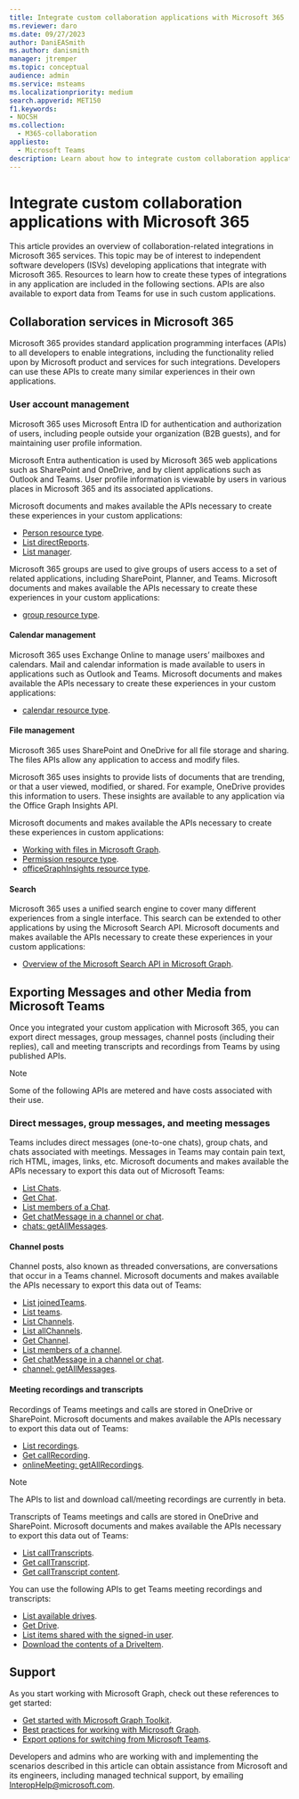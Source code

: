 ```yaml
---
title: Integrate custom collaboration applications with Microsoft 365
ms.reviewer: daro
ms.date: 09/27/2023
author: DaniEASmith
ms.author: danismith
manager: jtremper
ms.topic: conceptual
audience: admin
ms.service: msteams
ms.localizationpriority: medium
search.appverid: MET150
f1.keywords:
- NOCSH
ms.collection: 
  - M365-collaboration
appliesto: 
  - Microsoft Teams
description: Learn about how to integrate custom collaboration applications with Microsoft 365.
---
```


# Integrate custom collaboration applications with Microsoft 365

This article provides an overview of collaboration-related integrations in Microsoft 365 services. This topic may be of interest to independent software developers (ISVs) developing applications that integrate with Microsoft 365. Resources to learn how to create these types of integrations in any application are included in the following sections. APIs are also available to export data from Teams for use in such custom applications.

## Collaboration services in Microsoft 365

Microsoft 365 provides standard application programming interfaces (APIs) to all developers to enable integrations, including the functionality relied upon by Microsoft product and services for such integrations. Developers can use these APIs to create many similar experiences in their own applications.

### User account management

Microsoft 365 uses Microsoft Entra ID for authentication and authorization of users, including people outside your organization (B2B guests), and for maintaining user profile information.

Microsoft Entra authentication is used by Microsoft 365 web applications such as SharePoint and OneDrive, and by client applications such as Outlook and Teams. User profile information is viewable by users in various places in Microsoft 365 and its associated applications.

Microsoft documents and makes available the APIs necessary to create these experiences in your custom applications:

- [Person resource type](/graph/api/resources/person).
- [List directReports](/graph/api/user-list-directreports).
- [List manager](/graph/api/user-list-manager).

Microsoft 365 groups are used to give groups of users access to a set of related applications, including SharePoint, Planner, and Teams. Microsoft documents and makes available the APIs necessary to create these experiences in your custom applications:

- [group resource type](/graph/api/resources/group).

#### Calendar management

Microsoft 365 uses Exchange Online to manage users’ mailboxes and calendars. Mail and calendar information is made available to users in applications such as Outlook and Teams. Microsoft documents and makes available the APIs necessary to create these experiences in your custom applications:

- [calendar resource type](/graph/api/resources/calendar).

#### File management

Microsoft 365 uses SharePoint and OneDrive for all file storage and sharing. The files APIs allow any application to access and modify files.

Microsoft 365 uses insights to provide lists of documents that are trending, or that a user viewed, modified, or shared. For example, OneDrive provides this information to users. These insights are available to any application via the Office Graph Insights API.

Microsoft documents and makes available the APIs necessary to create these experiences in custom applications:

- [Working with files in Microsoft Graph](/graph/api/resources/onedrive).
- [Permission resource type](/graph/api/resources/permission).
- [officeGraphInsights resource type](/graph/api/resources/officegraphinsights).

#### Search

Microsoft 365 uses a unified search engine to cover many different experiences from a single interface. This search can be extended to other applications by using the Microsoft Search API. Microsoft documents and makes available the APIs necessary to create these experiences in your custom applications:

- [Overview of the Microsoft Search API in Microsoft Graph](/graph/search-concept-overview).

## Exporting Messages and other Media from Microsoft Teams

Once you integrated your custom application with Microsoft 365, you can export direct messages, group messages, channel posts (including their replies), call and meeting transcripts and recordings from Teams by using published APIs.

> [!NOTE]
> Some of the following APIs are metered and have costs associated with their use.

### Direct messages, group messages, and meeting messages

Teams includes direct messages (one-to-one chats), group chats, and chats associated with meetings. Messages in Teams may contain pain text, rich HTML, images, links, etc. Microsoft documents and makes available the APIs necessary to export this data out of Microsoft Teams:

- [List Chats](/graph/api/chat-list).
- [Get Chat](/graph/api/chat-get).
- [List members of a Chat](/graph/api/chat-list-members).
- [Get chatMessage in a channel or chat](/graph/api/chatmessage-get).
- [chats: getAllMessages](/graph/api/chats-getallmessages).

#### Channel posts

Channel posts, also known as threaded conversations, are conversations that occur in a Teams channel. Microsoft documents and makes available the APIs necessary to export this data out of Teams:

- [List joinedTeams](/graph/api/user-list-joinedteams).
- [List teams](/graph/api/teams-list).
- [List Channels](/graph/api/channel-list).
- [List allChannels](/graph/api/team-list-allchannels).
- [Get Channel](/graph/api/channel-get).
- [List members of a channel](/graph/api/channel-list-members).
- [Get chatMessage in a channel or chat](/graph/api/chatmessage-get).
- [channel: getAllMessages](/graph/api/channel-getallmessages).

#### Meeting recordings and transcripts

Recordings of Teams meetings and calls are stored in OneDrive or SharePoint. Microsoft documents and makes available the APIs necessary to export this data out of Teams:

- [List recordings](/graph/api/onlinemeeting-list-recordings).
- [Get callRecording](/graph/api/callrecording-get).
- [onlineMeeting: getAllRecordings](/graph/api/onlinemeeting-getallrecordings).

> [!NOTE]
> The APIs to list and download call/meeting recordings are currently in beta.

Transcripts of Teams meetings and calls are stored in OneDrive and SharePoint. Microsoft documents and makes available the APIs necessary to export this data out of Teams:

- [List callTranscripts](/microsoftteams/platform/graph-api/meeting-transcripts/api-transcripts#list-calltranscripts).
- [Get callTranscript](/microsoftteams/platform/graph-api/meeting-transcripts/api-transcripts#get-calltranscript).
- [Get callTranscript content](/microsoftteams/platform/graph-api/meeting-transcripts/api-transcripts#get-calltranscript-content).

You can use the following APIs to get Teams meeting recordings and transcripts:

- [List available drives](/onedrive/developer/rest-api/api/drive_list).
- [Get Drive](/onedrive/developer/rest-api/api/drive_get).
- [List items shared with the signed-in user](/onedrive/developer/rest-api/api/drive_sharedwithme).
- [Download the contents of a DriveItem](/onedrive/developer/rest-api/api/driveitem_get_content).

## Support

As you start working with Microsoft Graph, check out these references to get started:

- [Get started with Microsoft Graph Toolkit](/graph/toolkit/get-started/overview).
- [Best practices for working with Microsoft Graph](/graph/best-practices-concept).
- [Export options for switching from Microsoft Teams](migration-from-teams.md).

Developers and admins who are working with and implementing the scenarios described in this article can obtain assistance from Microsoft and its engineers, including managed technical support, by emailing [InteropHelp@microsoft.com](mailto:InteropHelp@microsoft.com).
